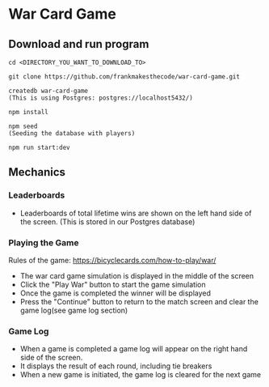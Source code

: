 # War Card Game

## Download and run program

```
cd <DIRECTORY_YOU_WANT_TO_DOWNLOAD_TO>

git clone https://github.com/frankmakesthecode/war-card-game.git

createdb war-card-game
(This is using Postgres: postgres://localhost5432/)

npm install

npm seed
(Seeding the database with players)

npm run start:dev
```

## Mechanics

### Leaderboards

- Leaderboards of total lifetime wins are shown on the left hand side of the screen. (This is stored in our Postgres database)

### Playing the Game

Rules of the game: https://bicyclecards.com/how-to-play/war/

- The war card game simulation is displayed in the middle of the screen
- Click the "Play War" button to start the game simulation
- Once the game is completed the winner will be displayed
- Press the "Continue" button to return to the match screen and clear the game log(see game log section)

### Game Log

- When a game is completed a game log will appear on the right hand side of the screen.
- It displays the result of each round, including tie breakers
- When a new game is initiated, the game log is cleared for the next game
